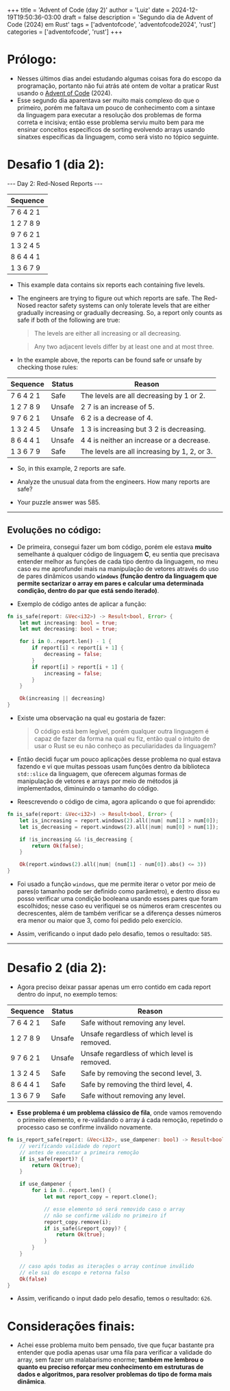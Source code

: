 +++
title = 'Advent of Code (day 2)'
author = 'Luiz'
date = 2024-12-19T19:50:36-03:00
draft = false
description = 'Segundo dia de Advent of Code (2024) em Rust'
tags = ['adventofcode', 'adventofcode2024', 'rust']
categories = ['adventofcode', 'rust']
+++

# Prólogo:

- Nesses últimos dias andei estudando algumas coisas fora do escopo da programação, portanto não fui atrás até ontem de voltar a praticar Rust usando o [Advent of Code](https://adventofcode.com/) (2024). 
- Esse segundo dia aparentava ser muito mais complexo do que o primeiro, porém me faltava um pouco de conhecimento com a sintaxe da linguagem para executar a resolução dos problemas de forma correta e incisiva; então esse problema serviu muito bem para me ensinar conceitos específicos de sorting evolvendo arrays usando sinatxes específicas da linguagem, como será visto no tópico seguinte.

# Desafio 1 (dia 2):

--- Day 2: Red-Nosed Reports ---

| Sequence    |
|-------------|
| 7 6 4 2 1   |
| 1 2 7 8 9   |
| 9 7 6 2 1   |
| 1 3 2 4 5   |
| 8 6 4 4 1   |
| 1 3 6 7 9   |

* This example data contains six reports each containing five levels.

* The engineers are trying to figure out which reports are safe. The Red-Nosed reactor safety systems can only tolerate levels that are either gradually increasing or gradually decreasing. So, a report only counts as safe if both of the following are true:

    > The levels are either all increasing or all decreasing.

    > Any two adjacent levels differ by at least one and at most three.

* In the example above, the reports can be found safe or unsafe by checking those rules:

| Sequence    | Status  | Reason                                  |
|-------------|---------|-----------------------------------------|
| 7 6 4 2 1   | Safe    | The levels are all decreasing by 1 or 2.|
| 1 2 7 8 9   | Unsafe  | 2 7 is an increase of 5.                |
| 9 7 6 2 1   | Unsafe  | 6 2 is a decrease of 4.                 |
| 1 3 2 4 5   | Unsafe  | 1 3 is increasing but 3 2 is decreasing.|
| 8 6 4 4 1   | Unsafe  | 4 4 is neither an increase or a decrease.|
| 1 3 6 7 9   | Safe    | The levels are all increasing by 1, 2, or 3.|

* So, in this example, 2 reports are safe.

* Analyze the unusual data from the engineers. How many reports are safe?

- Your puzzle answer was 585.

--------------

## Evoluções no código:

- De primeira, consegui fazer um bom código, porém ele estava **muito** semelhante á qualquer código de linguagem **C**, eu sentia que precisava entender melhor as funções de cada tipo dentro da linguagem, no meu caso eu me aprofundei mais na manipulação de vetores através do uso de pares dinâmicos usando **`windows`** **(função dentro da linguagem que permite sectarizar o array em pares e calcular uma determinada condição, dentro do par que está sendo iterado)**.

* Exemplo de código antes de aplicar a função:
```rust
fn is_safe(report: &Vec<i32>) -> Result<bool, Error> {
    let mut increasing: bool = true;
    let mut decreasing: bool = true;

    for i in 0..report.len() - 1 {
        if report[i] < report[i + 1] {
            decreasing = false;
        }
        if report[i] > report[i + 1] {
            increasing = false; 
        }
    }

    Ok(increasing || decreasing)
}
```

* Existe uma observação na qual eu gostaria de fazer:
    > O código está bem legível, porém qualquer outra linguagem é capaz de fazer da forma na qual eu fiz, então qual o intuito de usar o Rust se eu não conheço as peculiaridades da linguagem?

- Então decidi fuçar um pouco aplicações desse problema no qual estava fazendo e vi que muitas pessoas usam funções dentro da biblioteca `std::slice` da linguagem, que oferecem algumas formas de manipulação de vetores e arrays por meio de métodos já implementados, diminuindo o tamanho do código.

* Reescrevendo o código de cima, agora aplicando o que foi aprendido:
```rust
fn is_safe(report: &Vec<i32>) -> Result<bool, Error> {
    let is_increasing = report.windows(2).all(|num| num[1] > num[0]);
    let is_decreasing = report.windows(2).all(|num| num[0] > num[1]);

    if !is_increasing && !is_decreasing {
        return Ok(false);
    }

    Ok(report.windows(2).all(|num| (num[1] - num[0]).abs() <= 3))
}
```

- Foi usado a função `windows`, que me permite iterar o vetor por meio de pares(o tamanho pode ser definido como parâmetro), e dentro disso eu posso verificar uma condição booleana usando esses pares que foram escolhidos; nesse caso eu verifiquei se os números eram crescentes ou decrescentes, além de também verificar se a diferença desses números era menor ou maior que 3, como foi pedido pelo exercício.

- Assim, verificando o input dado pelo desafio, temos o resultado: `585`.
  
-------------

# Desafio 2 (dia 2):

* Agora preciso deixar passar apenas um erro contido em cada report dentro do input, no exemplo temos:

| Sequence    | Status  | Reason                                                     |
|-------------|---------|------------------------------------------------------------|
| 7 6 4 2 1   | Safe    | Safe without removing any level.                           |
| 1 2 7 8 9   | Unsafe  | Unsafe regardless of which level is removed.               |
| 9 7 6 2 1   | Unsafe  | Unsafe regardless of which level is removed.               |
| 1 3 2 4 5   | Safe    | Safe by removing the second level, 3.                      |
| 8 6 4 4 1   | Safe    | Safe by removing the third level, 4.                       |
| 1 3 6 7 9   | Safe    | Safe without removing any level.                           |

* **Esse problema é um problema clássico de fila**, onde vamos removendo o primeiro elemento, e re-validando o array á cada remoção, repetindo o processo caso se confirme inválido novamente.

```rust
fn is_report_safe(report: &Vec<i32>, use_dampener: bool) -> Result<bool, Error> {
    // verificando validade do report 
    // antes de executar a primeira remoção
    if is_safe(report)? {
        return Ok(true);
    }

    if use_dampener {
        for i in 0..report.len() {
            let mut report_copy = report.clone();

            // esse elemento só será removido caso o array
            // não se confirme válido no primeiro if
            report_copy.remove(i);
            if is_safe(&report_copy)? {
                return Ok(true);
            }
        }
    }

    // caso após todas as iterações o array continue inválido
    // ele sai do escopo e retorna falso
    Ok(false)
}
```
- Assim, verificando o input dado pelo desafio, temos o resultado: `626`.

# Considerações finais:

- Achei esse problema muito bem pensado, tive que fuçar bastante pra entender que podia apenas usar uma fila para verificar a validade do array, sem fazer um malabarismo enorme; **também me lembrou o quanto eu preciso reforçar meu conhecimento em estruturas de dados e algoritmos, para resolver problemas do tipo de forma mais dinâmica**.